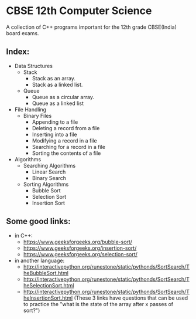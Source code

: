# CBSE 12th Computer Science
A collection of C++ programs important for the 12th grade CBSE(India) board exams.

## Index:
* Data Structures
  * Stack
    * Stack as an array.
    * Stack as a linked list.
  * Queue
    * Queue as a circular array.
    * Queue as a linked list
* File Handling
  * Binary Files
    * Appending to a file
    * Deleting a record from a file
    * Inserting into a file
    * Modifying a record in a file
    * Searching for a record in a file
    * Sorting the contents of a file
* Algorithms
  * Searching Algorithms
    * Linear Search
    * Binary Search
  * Sorting Algorithms
    * Bubble Sort
    * Selection Sort
    * Insertion Sort

## Some good links:
* in C++:
  * https://www.geeksforgeeks.org/bubble-sort/
  * https://www.geeksforgeeks.org/insertion-sort/
  * https://www.geeksforgeeks.org/selection-sort/
* in another language:
  * http://interactivepython.org/runestone/static/pythonds/SortSearch/TheBubbleSort.html
  * http://interactivepython.org/runestone/static/pythonds/SortSearch/TheSelectionSort.html
  * http://interactivepython.org/runestone/static/pythonds/SortSearch/TheInsertionSort.html (These 3 links have questions that can be used to practice the "what is the state of the array after x passes of <whatever> sort?")
